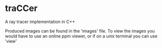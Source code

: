 # traCCer
A ray tracer implementation in C++

Produced images can be found in the 'images' file.
To view the images you would have to use an online ppm viewer, or if on a unix terminal you can use 'view'
